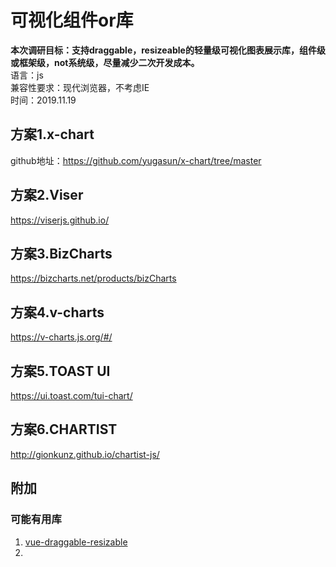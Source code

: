 # 可视化组件or库
<b>本次调研目标：支持draggable，resizeable的轻量级可视化图表展示库，组件级或框架级，not系统级，尽量减少二次开发成本。</b>  
语言：js  
兼容性要求：现代浏览器，不考虑IE  
时间：2019.11.19

## 方案1.x-chart
github地址：https://github.com/yugasun/x-chart/tree/master  

## 方案2.Viser
https://viserjs.github.io/

## 方案3.BizCharts
https://bizcharts.net/products/bizCharts

## 方案4.v-charts
https://v-charts.js.org/#/

## 方案5.TOAST UI 
https://ui.toast.com/tui-chart/  

## 方案6.CHARTIST
http://gionkunz.github.io/chartist-js/

## 附加
### 可能有用库
1. [vue-draggable-resizable](https://github.com/mauricius/vue-draggable-resizable)
2. 

